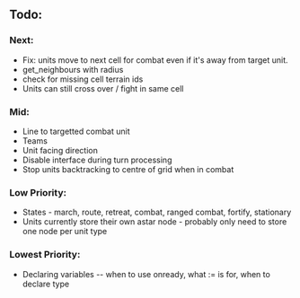 ## Todo:

### Next:
* Fix: units move to next cell for combat even if it's away from target unit.
* get_neighbours with radius
* check for missing cell terrain ids
* Units can still cross over / fight in same cell

### Mid:
* Line to targetted combat unit
* Teams
* Unit facing direction
* Disable interface during turn processing
* Stop units backtracking to centre of grid when in combat

### Low Priority:
* States - march, route, retreat, combat, ranged combat, fortify, stationary
* Units currently store their own astar node - probably only need to store one node per unit type

### Lowest Priority:
* Declaring variables -- when to use onready, what := is for, when to declare type
